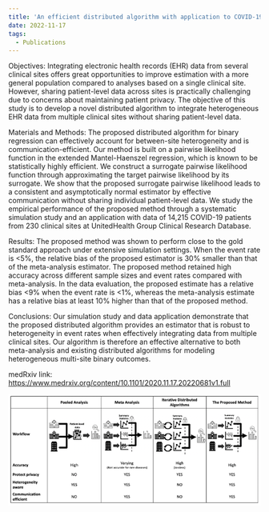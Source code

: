 ```yaml
---
title: 'An efficient distributed algorithm with application to COVID-19 data from heterogeneous clinical sites'
date: 2022-11-17
tags:
  - Publications
---
```


Objectives: Integrating electronic health records (EHR) data from several clinical sites offers great opportunities to improve estimation with a more general population compared to analyses based on a single clinical site. However, sharing patient-level data across sites is practically challenging due to concerns about maintaining patient privacy. The objective of this study is to develop a novel distributed algorithm to integrate heterogeneous EHR data from multiple clinical sites without sharing patient-level data.

Materials and Methods: The proposed distributed algorithm for binary regression can effectively account for between-site heterogeneity and is communication-efficient. Our method is built on a pairwise likelihood function in the extended Mantel-Haenszel regression, which is known to be statistically highly efficient. We construct a surrogate pairwise likelihood function through approximating the target pairwise likelihood by its surrogate. We show that the proposed surrogate pairwise likelihood leads to a consistent and asymptotically normal estimator by effective communication without sharing individual patient-level data. We study the empirical performance of the proposed method through a systematic simulation study and an application with data of 14,215 COVID-19 patients from 230 clinical sites at UnitedHealth Group Clinical Research Database.

Results: The proposed method was shown to perform close to the gold standard approach under extensive simulation settings. When the event rate is <5%, the relative bias of the proposed estimator is 30% smaller than that of the meta-analysis estimator. The proposed method retained high accuracy across different sample sizes and event rates compared with meta-analysis. In the
data evaluation, the proposed estimate has a relative bias <9% when the event rate is <1%, whereas the meta-analysis estimate has a relative bias at least 10% higher than that of the proposed method.

Conclusions: Our simulation study and data application demonstrate that the proposed distributed algorithm provides an estimator that is robust to heterogeneity in event rates when effectively integrating data from multiple clinical sites. Our algorithm is therefore an effective alternative to both meta-analysis and existing distributed algorithms for modeling heterogeneous multi-site binary outcomes.

medRxiv link: https://www.medrxiv.org/content/10.1101/2020.11.17.20220681v1.full

![title](/images/figure1.png)
